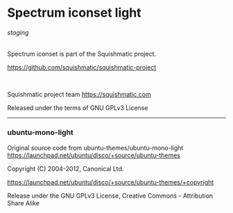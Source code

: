 
# Spectrum iconset light

###### staging

Spectrum iconset is part of the Squishmatic project.


https://github.com/squishmatic/squishmatic-project

 

Squishmatic project team <https://squishmatic.com>

Released under the terms of GNU GPLv3 License


---


### ubuntu-mono-light

Original source code from ubuntu-themes/ubuntu-mono-light https://launchpad.net/ubuntu/disco/+source/ubuntu-themes

Copyright (C) 2004-2012, Canonical Ltd.

https://launchpad.net/ubuntu/disco/+source/ubuntu-themes/+copyright

Release under the GNU GPLv3 License, Creative Commons - Attribution Share Alike
